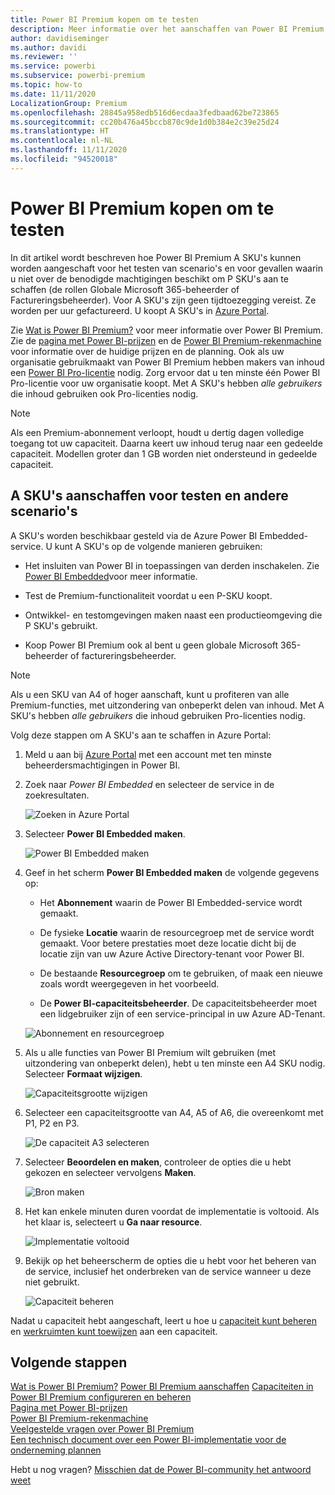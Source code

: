 ```yaml
---
title: Power BI Premium kopen om te testen
description: Meer informatie over het aanschaffen van Power BI Premium voor testen en andere doeleinden
author: davidiseminger
ms.author: davidi
ms.reviewer: ''
ms.service: powerbi
ms.subservice: powerbi-premium
ms.topic: how-to
ms.date: 11/11/2020
LocalizationGroup: Premium
ms.openlocfilehash: 28845a958edb516d6ecdaa3fedbaad62be723865
ms.sourcegitcommit: cc20b476a45bccb870c9de1d0b384e2c39e25d24
ms.translationtype: HT
ms.contentlocale: nl-NL
ms.lasthandoff: 11/11/2020
ms.locfileid: "94520018"
---
```

# <a name="purchase-power-bi-premium-for-testing"></a>Power BI Premium kopen om te testen

In dit artikel wordt beschreven hoe Power BI Premium A SKU's kunnen worden aangeschaft voor het testen van scenario's en voor gevallen waarin u niet over de benodigde machtigingen beschikt om P SKU's aan te schaffen (de rollen Globale Microsoft 365-beheerder of Factureringsbeheerder). Voor A SKU's zijn geen tijdtoezegging vereist. Ze worden per uur gefactureerd. U koopt A SKU's in [Azure Portal](https://portal.azure.com).

Zie [Wat is Power BI Premium?](service-premium-what-is.md) voor meer informatie over Power BI Premium. Zie de [pagina met Power BI-prijzen](https://powerbi.microsoft.com/pricing/) en de [Power BI Premium-rekenmachine](https://powerbi.microsoft.com/calculator/) voor informatie over de huidige prijzen en de planning. Ook als uw organisatie gebruikmaakt van Power BI Premium hebben makers van inhoud een [Power BI Pro-licentie](service-admin-purchasing-power-bi-pro.md) nodig. Zorg ervoor dat u ten minste één Power BI Pro-licentie voor uw organisatie koopt. Met A SKU's hebben _alle gebruikers_ die inhoud gebruiken ook Pro-licenties nodig.

> [!NOTE]
> Als een Premium-abonnement verloopt, houdt u dertig dagen volledige toegang tot uw capaciteit. Daarna keert uw inhoud terug naar een gedeelde capaciteit. Modellen groter dan 1 GB worden niet ondersteund in gedeelde capaciteit.

## <a name="purchase-a-skus-for-testing-and-other-scenarios"></a>A SKU's aanschaffen voor testen en andere scenario's

A SKU's worden beschikbaar gesteld via de Azure Power BI Embedded-service. U kunt A SKU's op de volgende manieren gebruiken:

- Het insluiten van Power BI in toepassingen van derden inschakelen. Zie [Power BI Embedded](../developer/embedded/azure-pbie-what-is-power-bi-embedded.md)voor meer informatie.

- Test de Premium-functionaliteit voordat u een P-SKU koopt.

- Ontwikkel- en testomgevingen maken naast een productieomgeving die P SKU's gebruikt.

- Koop Power BI Premium ook al bent u geen globale Microsoft 365-beheerder of factureringsbeheerder.

> [!NOTE]
> Als u een SKU van A4 of hoger aanschaft, kunt u profiteren van alle Premium-functies, met uitzondering van onbeperkt delen van inhoud. Met A SKU's hebben _alle gebruikers_ die inhoud gebruiken Pro-licenties nodig.

Volg deze stappen om A SKU's aan te schaffen in Azure Portal:

1. Meld u aan bij [Azure Portal](https://portal.azure.com) met een account met ten minste beheerdersmachtigingen in Power BI.

1. Zoek naar _Power BI Embedded_ en selecteer de service in de zoekresultaten.

    ![Zoeken in Azure Portal](media/service-admin-premium-purchase/azure-portal-search.png)

1. Selecteer **Power BI Embedded maken**.

    ![Power BI Embedded maken](media/service-admin-premium-purchase/create-power-bi-embedded.png)

1. Geef in het scherm **Power BI Embedded maken** de volgende gegevens op:

    - Het **Abonnement** waarin de Power BI Embedded-service wordt gemaakt.

    - De fysieke **Locatie** waarin de resourcegroep met de service wordt gemaakt. Voor betere prestaties moet deze locatie dicht bij de locatie zijn van uw Azure Active Directory-tenant voor Power BI.

    - De bestaande **Resourcegroep** om te gebruiken, of maak een nieuwe zoals wordt weergegeven in het voorbeeld.

    - De **Power BI-capaciteitsbeheerder**. De capaciteitsbeheerder moet een lidgebruiker zijn of een service-principal in uw Azure AD-Tenant.

    ![Abonnement en resourcegroep](media/service-admin-premium-purchase/subscription-resource-group.png)

1. Als u alle functies van Power BI Premium wilt gebruiken (met uitzondering van onbeperkt delen), hebt u ten minste een A4 SKU nodig. Selecteer **Formaat wijzigen**.

    ![Capaciteitsgrootte wijzigen](media/service-admin-premium-purchase/change-capacity-size.png)

1. Selecteer een capaciteitsgrootte van A4, A5 of A6, die overeenkomt met P1, P2 en P3.

    ![De capaciteit A3 selecteren](media/service-admin-premium-purchase/select-a3-capacity.png)

1. Selecteer **Beoordelen en maken**, controleer de opties die u hebt gekozen en selecteer vervolgens **Maken**.

    ![Bron maken](media/service-admin-premium-purchase/create-resource.png)

1. Het kan enkele minuten duren voordat de implementatie is voltooid. Als het klaar is, selecteert u **Ga naar resource**.

    ![Implementatie voltooid](media/service-admin-premium-purchase/deployment-complete.png)

1. Bekijk op het beheerscherm de opties die u hebt voor het beheren van de service, inclusief het onderbreken van de service wanneer u deze niet gebruikt.

    ![Capaciteit beheren](media/service-admin-premium-purchase/manage-capacity.png)

Nadat u capaciteit hebt aangeschaft, leert u hoe u [capaciteit kunt beheren](service-admin-premium-manage.md#manage-capacity) en [werkruimten kunt toewijzen](service-admin-premium-manage.md#assign-a-workspace-to-a-capacity) aan een capaciteit.

## <a name="next-steps"></a>Volgende stappen

[Wat is Power BI Premium?](service-premium-what-is.md)
[Power BI Premium aanschaffen](service-admin-premium-purchase.md)
[Capaciteiten in Power BI Premium configureren en beheren](service-admin-premium-manage.md)\
[Pagina met Power BI-prijzen](https://powerbi.microsoft.com/pricing/)\
[Power BI Premium-rekenmachine](https://powerbi.microsoft.com/calculator/)\
[Veelgestelde vragen over Power BI Premium](service-premium-faq.md)\
[Een technisch document over een Power BI-implementatie voor de onderneming plannen](https://aka.ms/pbienterprisedeploy)

Hebt u nog vragen? [Misschien dat de Power BI-community het antwoord weet](https://community.powerbi.com/)
